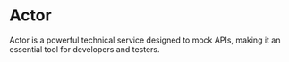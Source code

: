 # Actor
Actor is a powerful technical service designed to mock APIs, making it an essential tool for developers and testers.
